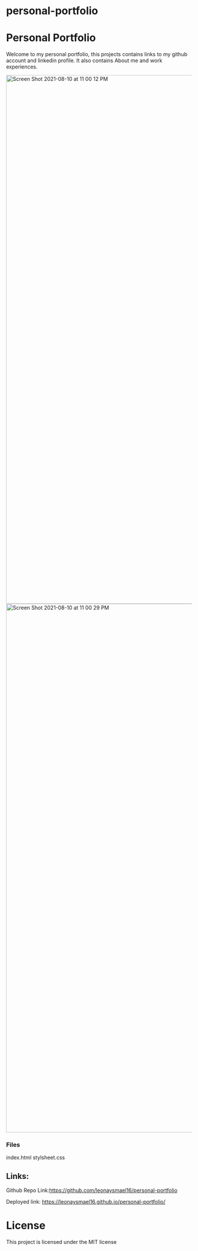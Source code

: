 # personal-portfolio

# Personal Portfolio 

Welcome to my personal portfolio, this projects contains links to my github account and linkedin profile. It also contains About me and work experiences.

<img width="1433" alt="Screen Shot 2021-08-10 at 11 00 12 PM" src="https://user-images.githubusercontent.com/84559394/129111224-54addd5d-845c-4a23-b2c1-34c4db27e6f5.png">

<img width="1433" alt="Screen Shot 2021-08-10 at 11 00 29 PM" src="https://user-images.githubusercontent.com/84559394/129111406-d678fcb8-be03-482d-b780-00161d51fdfa.png">

### Files

index.html
stylsheet.css

## Links:

Github Repo Link:https://github.com/leonaysmael16/personal-portfolio

Deployed link: https://leonaysmael16.github.io/personal-portfolio/

# License 

This project is licensed under the MIT license

